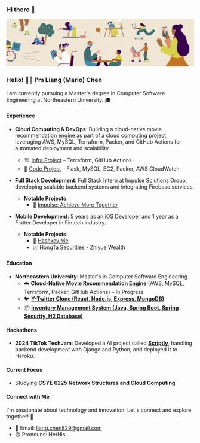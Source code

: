 ### Hi there 👋

<!--
**dexkum-2myzZy-jipzid/dexkum-2myzZy-jipzid** is a ✨ _special_ ✨ repository because its `README.md` (this file) appears on your GitHub profile.

Here are some ideas to get you started:

- 🔭 I’m currently working on ...
- 🌱 I’m currently learning ...
- 👯 I’m looking to collaborate on ...
- 🤔 I’m looking for help with ...
- 💬 Ask me about ...
- 📫 How to reach me: ...
- 😄 Pronouns: ...
- ⚡ Fun fact: ...
-->

![Header](https://github.com/dexkum-2myzZy-jipzid/dexkum-2myzZy-jipzid/blob/main/header.jpeg)

### Hello! 👋🏻 I'm **Liang (Mario) Chen**

I am currently pursuing a Master's degree in Computer Software Engineering at Northeastern University. 🎓

#### Experience

- **Cloud Computing & DevOps**: Building a cloud-native movie recommendation engine as part of a cloud computing project, leveraging AWS, MySQL, Terraform, Packer, and GitHub Actions for automated deployment and scalability.

  - 🏗️ [Infra Project](https://github.com/dexkum-2myzZy-jipzid/cloud-project-terraform-aws-infra) – Terraform, GitHub Actions
  - 🧠 [Code Project](https://github.com/dexkum-2myzZy-jipzid/cloud-native-web-application) – Flask, MySQL, EC2, Packer, AWS CloudWatch

- **Full Stack Development**: Full Stack Intern at Impulse Solutions Group, developing scalable backend systems and integrating Firebase services.

  - **Notable Projects**:
    - 🤝 [Impulse: Achieve More Together](https://www.findyourimpulse.com)

- **Mobile Development**: 5 years as an iOS Developer and 1 year as a Flutter Developer in Fintech industry.
  - **Notable Projects**:
    - 📱 [Hashkey Me](https://me.hashkey.com/en)
    - 📈 [HongTa Securities - Zhiyue Wealth](https://apps.apple.com/cn/app/id529436337)

#### Education

- **Northeastern University**: Master's in Computer Software Engineering
  - ☁️ **Cloud-Native Movie Recommendation Engine** (AWS, MySQL, Terraform, Packer, GitHub Actions) – In Progress
  - 🐦 [**Y-Twitter Clone (React, Node.js, Express, MongoDB)** ](https://github.com/dexkum-2myzZy-jipzid/Y-TwitterClone)
  - 📦 [**Inventory Management System (Java, Spring Boot, Spring Security, H2 Database)**](https://github.com/dexkum-2myzZy-jipzid/inventory-management-system)

#### Hackathons

- **2024 TikTok TechJam**: Developed a AI project called **[Scriptly](https://devpost.com/software/scriptly)**, handling backend development with Django and Python, and deployed it to Heroku.

#### Current Focus

- Studying **CSYE 6225 Network Structures and Cloud Computing**

#### Connect with Me

I'm passionate about technology and innovation. Let's connect and explore together! 🚀

- 📮 Email: liang.chen829@gmail.com
- 😄 Pronouns: He/His
